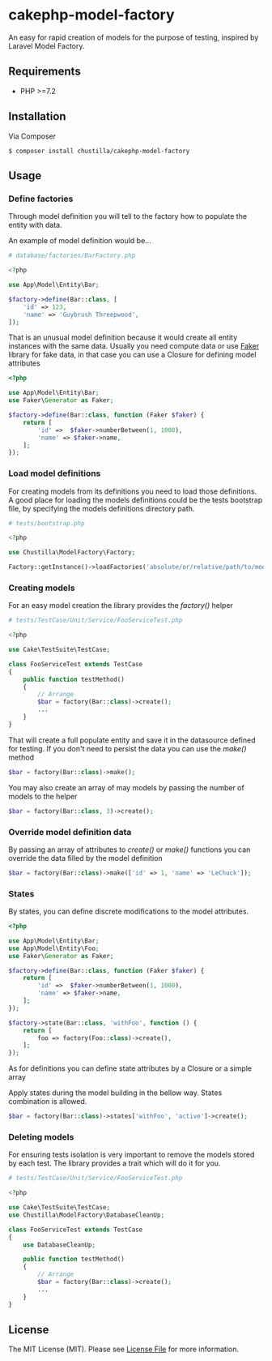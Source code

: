 # cakephp-model-factory
An easy for rapid creation of models for the purpose of testing, inspired by Laravel Model Factory.

Requirements
---
 + PHP >=7.2

Installation
---
Via Composer

```
$ composer install chustilla/cakephp-model-factory
```

Usage
---
### Define factories
Through model definition you will tell to the factory how to populate the entity with data.

An example of model definition would be...

```php
# database/factories/BarFactory.php

<?php

use App\Model\Entity\Bar;

$factory->define(Bar::class, [
    'id' => 123,
    'name' => 'Guybrush Threepwood',
]);
```

That is an unusual model definition because it would create all entity instances with the same data.
Usually you need compute data or use [Faker](https://github.com/fzaninotto/Faker) library for fake data, in that case you can use a Closure for defining model attributes

```php
<?php

use App\Model\Entity\Bar;
use Faker\Generator as Faker;

$factory->define(Bar::class, function (Faker $faker) {
    return [
        'id' =>  $faker->numberBetween(1, 1000),
        'name' => $faker->name,
    ];
});
```

### Load model definitions
For creating models from its definitions you need to load those definitions.
A good place for loading the models definitions could be the tests bootstrap file,
by specifying the models definitions directory path.

```php
# tests/bootstrap.php

<?php

use Chustilla\ModelFactory\Factory;

Factory::getInstance()->loadFactories('absolute/or/relative/path/to/models/definitions/directory');
```

### Creating models
For an easy model creation the library provides the *factory()* helper

```php
# tests/TestCase/Unit/Service/FooServiceTest.php

<?php

use Cake\TestSuite\TestCase;

class FooServiceTest extends TestCase
{
    public function testMethod()
    {
        // Arrange
        $bar = factory(Bar::class)->create();
        ...
    }
}
```

That will create a full populate entity and save it in the datasource defined for testing.
If you don't need to persist the data you can use the *make()* method

```php
$bar = factory(Bar::class)->make();
```

You may also create an array of may models by passing the number of models to the helper

```php
$bar = factory(Bar::class, 3)->create();
```

### Override model definition data
By passing an array of attributes to *create()* or *make()* functions you can override the data filled by the model definition

```php
$bar = factory(Bar::class)->make(['id' => 1, 'name' => 'LeChuck']);
```

### States
By states, you can define discrete modifications to the model attributes.

```php
<?php

use App\Model\Entity\Bar;
use App\Model\Entity\Foo;
use Faker\Generator as Faker;

$factory->define(Bar::class, function (Faker $faker) {
    return [
        'id' =>  $faker->numberBetween(1, 1000),
        'name' => $faker->name,
    ];
});

$factory->state(Bar::class, 'withFoo', function () {
    return [
        foo => factory(Foo::class)->create(),
    ];
});
```

As for definitions you can define state attributes by a Closure or a simple array

Apply states during the model building in the bellow way. States combination is allowed.

```php
$bar = factory(Bar::class)->states['withFoo', 'active']->create();
```

### Deleting models
For ensuring tests isolation is very important to remove the models stored by each test.
The library provides a trait which will do it for you.

```php
# tests/TestCase/Unit/Service/FooServiceTest.php

<?php

use Cake\TestSuite\TestCase;
use Chustilla\ModelFactory\DatabaseCleanUp;

class FooServiceTest extends TestCase
{
    use DatabaseCleanUp;

    public function testMethod()
    {
        // Arrange
        $bar = factory(Bar::class)->create();
        ...
    }
}
```


License
---
The MIT License (MIT). Please see [License File](./LICENSE) for more information.
